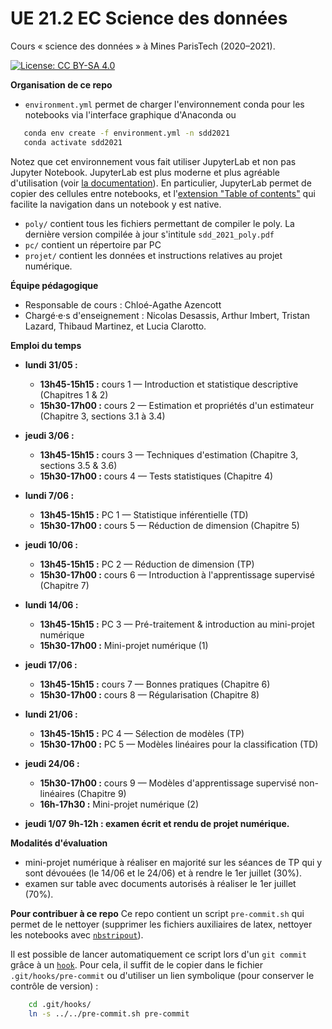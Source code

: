 # UE 21.2 EC Science des données
Cours « science des données » à Mines ParisTech (2020­–2021). 

[![License: CC BY-SA 4.0](https://img.shields.io/badge/License-CC%20BY--SA%204.0-lightgrey.svg)](http://creativecommons.org/licenses/by-sa/4.0/)

__Organisation de ce repo__
* `environment.yml` permet de charger l'environnement conda pour les notebooks via l'interface graphique d'Anaconda ou 
```bash
   conda env create -f environment.yml -n sdd2021
   conda activate sdd2021
```
Notez que cet environnement vous fait utiliser JupyterLab et non pas Jupyter Notebook. JupyterLab est plus moderne et plus agréable d'utilisation (voir [la documentation](https://jupyterlab.readthedocs.io/en/stable/)). En particulier, JupyterLab permet de copier des cellules entre notebooks, et l'[extension "Table of contents"](https://github.com/jupyterlab/jupyterlab-toc/blob/master/toc.gif) qui facilite la navigation dans un notebook y est native.
* `poly/` contient tous les fichiers permettant de compiler le poly. La dernière version compilée à jour s'intitule `sdd_2021_poly.pdf`
* `pc/` contient un répertoire par PC
* `projet/` contient les données et instructions relatives au projet numérique.

__Équipe pédagogique__
* Responsable de cours : Chloé-Agathe Azencott
* Chargé·e·s d'enseignement : Nicolas Desassis, Arthur Imbert, Tristan Lazard, Thibaud Martinez, et Lucia Clarotto.

__Emploi du temps__
* __lundi 31/05 :__ 
  * __13h45-15h15 :__ cours 1 — Introduction et statistique descriptive (Chapitres 1 & 2)
  * __15h30-17h00 :__ cours 2 — Estimation et propriétés d'un estimateur (Chapitre 3, sections 3.1 à 3.4)

* __jeudi 3/06 :__
  * __13h45-15h15 :__ cours 3 — Techniques d'estimation (Chapitre 3, sections 3.5 & 3.6)
  * __15h30-17h00 :__ cours 4 — Tests statistiques (Chapitre 4)

* __lundi 7/06 :__
  * __13h45-15h15 :__ PC 1 — Statistique inférentielle (TD)
  * __15h30-17h00 :__ cours 5 — Réduction de dimension (Chapitre 5)

* __jeudi 10/06 :__
  * __13h45-15h15 :__ PC 2 — Réduction de dimension (TP)
  * __15h30-17h00 :__ cours 6 — Introduction à l'apprentissage supervisé (Chapitre 7)

* __lundi 14/06 :__
  * __13h45-15h15 :__ PC 3 — Pré-traitement & introduction au mini-projet numérique
  * __15h30-17h00 :__ Mini-projet numérique (1)

* __jeudi 17/06 :__
  * __13h45-15h15 :__ cours 7 — Bonnes pratiques (Chapitre 6)
  * __15h30-17h00 :__ cours 8 — Régularisation (Chapitre 8)

* __lundi 21/06 :__
  * __13h45-15h15 :__ PC 4 — Sélection de modèles (TP)
  * __15h30-17h00 :__ PC 5 — Modèles linéaires pour la classification (TD)

* __jeudi 24/06 :__
  * __15h30-17h00 :__ cours 9 — Modèles d'apprentissage supervisé non-linéaires (Chapitre 9) 
  * __16h-17h30 :__ Mini-projet numérique (2)

* __jeudi 1/07 9h-12h : examen écrit et rendu de projet numérique.__

__Modalités d'évaluation__
* mini-projet numérique à réaliser en majorité sur les séances de TP qui y sont dévouées (le 14/06 et le 24/06) et à rendre le 1er juillet (30%).
* examen sur table avec documents autorisés à réaliser le 1er juillet (70%).

__Pour contribuer à ce repo__
Ce repo contient un script `pre-commit.sh` qui permet de le nettoyer (supprimer les fichiers auxiliaires de latex, nettoyer les notebooks avec [`nbstripout`](https://pypi.org/project/nbstripout/)).

Il est possible de lancer automatiquement ce script lors d'un `git commit` grâce à un [`hook`](https://githooks.com/). Pour cela, il suffit de le copier dans le fichier `.git/hooks/pre-commit` ou d'utiliser un lien symbolique (pour conserver le contrôle de version) :
```bash
    cd .git/hooks/
    ln -s ../../pre-commit.sh pre-commit
```
